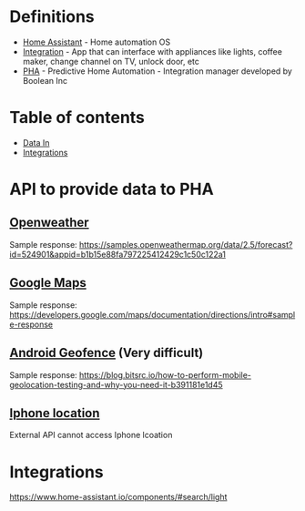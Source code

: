 # Definitions
* [Home Assistant](https://www.home-assistant.io/hassio/) - Home automation OS 
* [Integration](https://www.home-assistant.io/components/#search/light) - App that can interface with appliances like lights, coffee maker, change channel on TV, unlock door, etc
* [PHA](https://github.com/CS3398-Bolians-Booleans/CS3398-Bolians-S2019) - Predictive Home Automation - Integration manager developed by Boolean Inc


# Table of contents
* [Data In](#API-to-provide-data-to-PHA)
* [Integrations](#Integrations)

# API to provide data to PHA

## [Openweather](https://openweathermap.org/appid)

Sample response: https://samples.openweathermap.org/data/2.5/forecast?id=524901&appid=b1b15e88fa797225412429c1c50c122a1


## [Google Maps](https://developers.google.com/maps/documentation/directions/start)


Sample response:
https://developers.google.com/maps/documentation/directions/intro#sample-response



## [Android Geofence](https://developer.android.com/training/location/geofencing#java) (Very difficult)

Sample response: https://blog.bitsrc.io/how-to-perform-mobile-geolocation-testing-and-why-you-need-it-b391181e1d45

## [Iphone location](https://developer.apple.com/documentation/corelocation/getting_the_user_s_location)
External API cannot access Iphone lcoation



# Integrations
https://www.home-assistant.io/components/#search/light